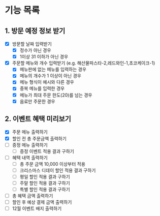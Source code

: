# 기능 목록

## 1. 방문 예정 정보 받기

- [x] 방문할 날짜 입력받기
  - [x] 정수가 아닌 경우
  - [x] 1이상 31 이하가 아닌 경우
- [x] 주문할 메뉴와 개수 입력받기 (e.g. 해산물파스타-2,레드와인-1,초코케이크-1)
  - [x] 메뉴판에 없는 메뉴를 입력하는 경우
  - [x] 메뉴의 개수가 1 이상이 아닌 경우
  - [x] 메뉴 형식이 예시와 다른 경우
  - [x] 중복 메뉴를 입력한 경우
  - [x] 메뉴가 최대 주문 한도(20)를 넘는 경우
  - [x] 음료만 주문한 경우

## 2. 이벤트 혜택 미리보기

- [x] 주문 메뉴 출력하기
- [x] 할인 전 총 주문금액 출력하기
- [ ] 증정 메뉴 출력하기
  - [ ] 증정 이벤트 적용 결과 구하기
- [ ] 혜택 내역 출력하기
  - [ ] 총 주문 금액 10,000 이상부터 적용
  - [ ] 크리스마스 디데이 할인 적용 결과 구하기
  - [ ] 평일 할인 적용 결과 구하기
  - [ ] 주말 할인 적용 결과 구하기
  - [ ] 특별 할인 적용 결과 구하기
- [ ] 총 혜택 금액 출력하기
- [ ] 할인 후 예상 결제 금액 출력하기
- [ ] 12월 이벤트 배지 출력하기
